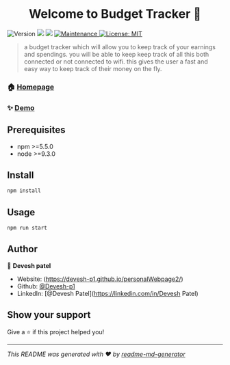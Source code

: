<h1 align="center">Welcome to Budget Tracker 👋</h1>
<p>
  <img alt="Version" src="https://img.shields.io/badge/version-1.0.0-blue.svg?cacheSeconds=2592000" />
  <img src="https://img.shields.io/badge/npm-%3E%3D5.5.0-blue.svg" />
  <img src="https://img.shields.io/badge/node-%3E%3D9.3.0-blue.svg" />
  <a href="https://github.com/kefranabg/readme-md-generator/graphs/commit-activity" target="_blank">
    <img alt="Maintenance" src="https://img.shields.io/badge/Maintained%3F-yes-green.svg" />
  </a>
  <a href="#" target="_blank">
    <img alt="License: MIT" src="https://img.shields.io/github/license/Devesh-p1/Budget Tracker" />
  </a>
</p>

> a budget tracker which will allow you to keep track of your earnings and spendings. you will be able to keep keep track of all this both connected or not connected to wifi. this gives the user a fast and easy way to keep track of their money on the fly.

### 🏠 [Homepage]((https://github.com/Devesh-p1/budgetTracker.git))

### ✨ [Demo]((comingsoon))

## Prerequisites

- npm >=5.5.0
- node >=9.3.0

## Install

```sh
npm install
```

## Usage

```sh
npm run start
```

## Author

👤 **Devesh patel**

* Website: (https://devesh-p1.github.io/personalWebpage2/)
* Github: [@Devesh-p1](https://github.com/Devesh-p1)
* LinkedIn: [@Devesh Patel](https://linkedin.com/in/Devesh Patel)

## Show your support

Give a ⭐️ if this project helped you!

***
_This README was generated with ❤️ by [readme-md-generator](https://github.com/kefranabg/readme-md-generator)_
